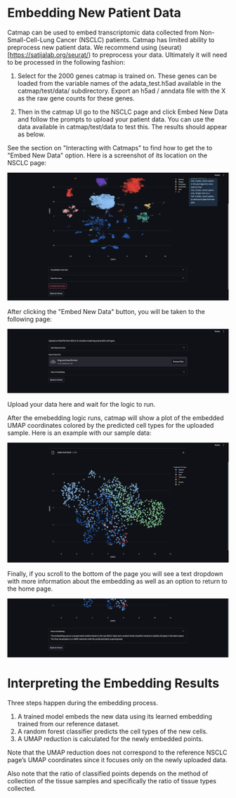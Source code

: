 # Embedding New Patient Data

Catmap can be used to embed transcriptomic data collected from Non-Small-Cell-Lung Cancer (NSCLC) patients. Catmap has limited ability to preprocess new patient data. We recommend using (seurat)[https://satijalab.org/seurat/) to preprocess your data. Ultimately it will need to be processed in the following fashion:

1. Select for the 2000 genes catmap is trained on. These genes can be loaded from the variable names of the adata_test.h5ad available in the catmap/test/data/ subdirectory.
Export an h5ad / anndata file with the X as the raw gene counts for these genes.

2. Then in the catmap UI go to the NSCLC page and click Embed New Data and follow the prompts to upload your patient data. You can use the data available in catmap/test/data to test this. The results should appear as below.

See the section on "Interacting with Catmaps" to find how to get the to "Embed New Data" option. Here is a screenshot of its location on the NSCLC page:

![image](screenshots/embed_new_data.png)

After clicking the "Embed New Data" button, you will be taken to the following page: 

![image](screenshots/embed_page.png)

Upload your data here and wait for the logic to run.

After the emebedding logic runs, catmap will show a plot of the embedded UMAP coordinates colored by the predicted cell types for the uploaded sample. Here is an example with our sample data:

![image](screenshots/new_embedding_example.png)

Finally, if you scroll to the bottom of the page you will see a text dropdown with more information about the embedding as well as an option to return to the home page. 

![image](screenshots/bottom_of_embedding_page.png)

# Interpreting the Embedding Results

Three steps happen during the embedding process.

1. A trained model embeds the new data using its learned embedding trained from our reference dataset.
2. A random forest classifier predicts the cell types of the new cells.
3. A UMAP reduction is calculated for the newly embedded points.

Note that the UMAP reduction does not correspond to the reference NSCLC page’s UMAP coordinates since it focuses only on the newly uploaded data.

Also note that the ratio of classified points depends on the method of collection of the tissue samples and specifically the ratio of tissue types collected.